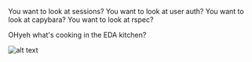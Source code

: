 You want to look at sessions?
You want to look at user auth?
You want to look at capybara?
You want to look at rspec?

OHyeh what's cooking in the EDA kitchen?




![alt text](https://cloud.githubusercontent.com/assets/9330672/7530084/92f614a4-f596-11e4-9848-62c500fb7556.jpg "Logo Title Text 1")
